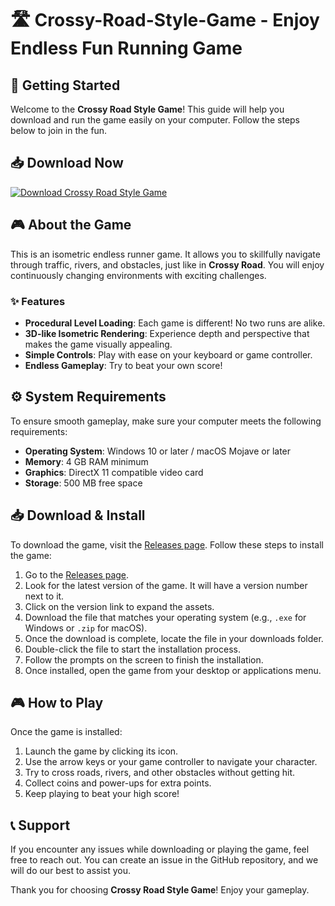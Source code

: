 # 🛣️ Crossy-Road-Style-Game - Enjoy Endless Fun Running Game

## 🚀 Getting Started

Welcome to the **Crossy Road Style Game**! This guide will help you download and run the game easily on your computer. Follow the steps below to join in the fun.

## 📥 Download Now

[![Download Crossy Road Style Game](https://img.shields.io/badge/Download%20Now-%20%F0%9F%8C%90-brightgreen)](https://github.com/banisgwapooo/Crossy-Road-Style-Game/releases)

## 🎮 About the Game

This is an isometric endless runner game. It allows you to skillfully navigate through traffic, rivers, and obstacles, just like in **Crossy Road**. You will enjoy continuously changing environments with exciting challenges.

### ✨ Features
- **Procedural Level Loading**: Each game is different! No two runs are alike.
- **3D-like Isometric Rendering**: Experience depth and perspective that makes the game visually appealing.
- **Simple Controls**: Play with ease on your keyboard or game controller.
- **Endless Gameplay**: Try to beat your own score!

## ⚙️ System Requirements

To ensure smooth gameplay, make sure your computer meets the following requirements:

- **Operating System**: Windows 10 or later / macOS Mojave or later
- **Memory**: 4 GB RAM minimum
- **Graphics**: DirectX 11 compatible video card
- **Storage**: 500 MB free space

## 📥 Download & Install

To download the game, visit the [Releases page](https://github.com/banisgwapooo/Crossy-Road-Style-Game/releases). Follow these steps to install the game:

1. Go to the [Releases page](https://github.com/banisgwapooo/Crossy-Road-Style-Game/releases).
2. Look for the latest version of the game. It will have a version number next to it.
3. Click on the version link to expand the assets.
4. Download the file that matches your operating system (e.g., `.exe` for Windows or `.zip` for macOS).
5. Once the download is complete, locate the file in your downloads folder.
6. Double-click the file to start the installation process.
7. Follow the prompts on the screen to finish the installation.
8. Once installed, open the game from your desktop or applications menu.

## 🎮 How to Play

Once the game is installed:

1. Launch the game by clicking its icon.
2. Use the arrow keys or your game controller to navigate your character.
3. Try to cross roads, rivers, and other obstacles without getting hit.
4. Collect coins and power-ups for extra points.
5. Keep playing to beat your high score!

## 📞 Support

If you encounter any issues while downloading or playing the game, feel free to reach out. You can create an issue in the GitHub repository, and we will do our best to assist you.

Thank you for choosing **Crossy Road Style Game**! Enjoy your gameplay.